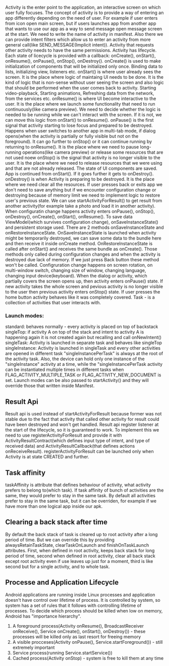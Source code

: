 Activity is the enter point to the application, an interactive screen on which user fully focuses.
The concept of activity is to provide a way of entering an app differently depending on the need of
user. For example if user enters from icon open main screen, but if users launches app from another
app that wants to use our app as a way to send message open message screen at the start. We need to
write the name of activity in manifest. Also there we can provide intent filters which allow us to
enter an activity from more general call(like SEND_MESSAGE(Implicit intent)). Activity that requests
other activity needs to have the same permissions.
Activity has lifecycle. Each state of licecycle is provided with a callback: onCreate(), onStart(),
onResume(), onPause(), onStop(), onDestroy(). 
onCreate() is used to make initialization of components that will be initialized only once. Binding
data to lists, initializing view, listeners etc.
onStart() is where user already sees the screen. It is the place where logic of maintaing UI needs to be done. It is the kind of logic that is non-sense without user seeing the screen and also logic that should be performed when the user comes back to activity. Starting video-playback,  Starting animations, Refreshing data from the network, from the services etc.
onResume() is where UI become interactive to the user. It is the place where we launch some functionality that need to run continuously(like camera preview). We need to decide whether the logic is needed to be running while we can't interact with the screen. If it is not, we can move this logic from onStart() to onResume().
onPause() is the first signal that activity starting to lose focus and prepared to be destroyed. 
Happens when user switches to another app in multi-tab mode, if dialog opens(when the activity is
partially or fully visible but not on the foreground). It can go further to onStop() or it can
continue running by returning to onResume(). It is the place where we need to pause long-running
operations(like camera preview) or release some resources that are not used noew
onStop() is the signal that activity is no longer visible to the user. It is the place where we need
to release resources that we were using and that are not already released. The state of UI components
are saved. App is continued from onStart(). If it goes further it gets to onDestroy().
onDestroy() is when Activity is preparing to be destroyed. It is the place where we need clear all
the resources. If user presses back or exits app we don't need to save anything but if we encounter
configuration change or destroying because of memory limit we need to implement logic to restore user's previous state.
We can use startActivityForResult() to get result from another activity(for example take a photo and load it in another activity).
When configuratin change happens activity enters onPause(), onStop(), onDestroy(), onCreate(), onStart(), onResume(). To save data ViewModel(which survives configuration change), onSaveInstanceState() and persistent storage used. 
There are 2 methods onSaveInstanceState and onRestoreInstanceState. OnSaveInstanceState is launched when activity might be temporarily destroyed, we can save some data to the bundle here and then receive it inside onCreate method. OnRestoreInstanceState is called after onStart() and receives the same bundle as onCreate(). Those methods only called during configuration changes and when the activity is destroyed due lack of memory. If we just press Back button these method won't be called.
Configruration change happens on screen rotation, on multi-window switch, changing size of window, changing language, changing input device(keyboard).
When the dialog or activity, which partially covers the screen opens up, then activity enters onPause() state. If new activity takes the whole screen and pevious activity is no longer visible to the user then previous activity enters onStop() state. If user presses the home button activity behaves like it was completely covered.
Task - is a collection of activities that user interacts with.
### Launch modes:
standard: behaves normally - every activity is placed on top of backstack
singleTop: if activity A on top of the stack and intent to activity A is happening again it is not created again but recalling and call onNewIntent()
singleTask: Activity is launched in separate task and behaves like singleTop
singleInstance: Activity is launched in singleTask and every other activities are opened in different task
"singleInstancePerTask" is always at the root of the activity task. Also, the device can hold only one instance of the "singleInstance" activity at a time, while the "singleInstancePerTask activity can be instantiated multiple times in different tasks when FLAG_ACTIVITY_MULTIPLE_TASK or FLAG_ACTIVITY_NEW_DOCUMENT is set.
Launch modes can be also passed to startActivity() and they will override those that written inside Manifest.

## Result Api
Result api is used instead of startActivityForResult because former was not stable due to the fact that activity that called other activity for result could have been destroyed and won't get handled. Result api register listener at the start of the lifecycle, so it is guaranteed to work. To implement this we need to use registerActivityForResult and provide it with ActivityResultContract(which defines input type of intent, and type of received data) and ActivityResultCallback(that defines actions onReceiveResult). registerActivityForResult can be launched only when Activity is at state CREATED and further.

## Task affinity
taskAffinity is attribute that defines behaviour of activity, what activity prefers to belong to(which task). If task affinity of bunch of activities are the same, they would prefer to stay in the same task. By default all activities prefer to stay in the same task, but it can be overriden, for example if we have more than one logical app inside our apk.

## Clearing a back stack after time
By default the back stack of task is cleared up to root activity after a long period of time. But we can override this by providing alwaysRetainTaskState,
clearTaskOnLaunch and finishOnTaskLaunch attributes. First, when defined in root activity, keeps back stack for long period of time, second when defined in root activity, clear all back stack except root activity even if use leaves up just for a moment, third is like second but for a single activity, and to whole task.

## Processe and Application Lifecycle
Android applications are running inside Linux processes and application doesn't have control over lifetime of process. It is controlled by system, so system has a set of rules that it follows with controlling lifetime of processes. To decide which process should be killed when low on memory, Android has "importance hierarchy". 
1. A foreground process(Activity onResume(), BroadcastReceiver onReceive(), Service onCreate(), onStart(), onDestroy()) - these processes will be killed only as last resort for freeing memory
2. A visible procceses(Activity onPause(), Service.startForeground()) - still extremely important
3. Service process(running Service.startService())
4. Cached process(Activity onStop) - system is free to kill them at any time 